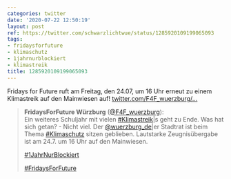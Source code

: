 ```yaml
---
categories: twitter
date: '2020-07-22 12:50:19'
layout: post
ref: https://twitter.com/schwarzlichtwue/status/1285920109199065093
tags:
- fridaysforfuture
- klimaschutz
- 1jahrnurblockiert
- klimastreik
title: 1285920109199065093
---
```

Fridays for Future ruft am Freitag, den 24.07, um 16 Uhr erneut zu einem Klimastreik auf den Mainwiesen auf! [twitter.com/F4F_wuerzburg/…](https://twitter.com/F4F_wuerzburg/status/1285577038649229312)
> <b>FridaysForFuture Würzburg</b> ([@F4F_wuerzburg](https://twitter.com/F4F_wuerzburg)):  
>Ein weiteres Schuljahr mit vielen [#Klimastreik](/t/klimastreik)|s geht zu Ende. Was hat sich getan? - Nicht viel. Der [@wuerzburg_de](https://twitter.com/wuerzburg_de)|er Stadtrat ist beim Thema [#Klimaschutz](/t/klimaschutz) sitzen geblieben. Lautstarke Zeugnisübergabe ist am 24.7. um 16 Uhr auf den Mainwiesen.  
>  
>[#1JahrNurBlockiert](/t/1jahrnurblockiert)   
>  
>[#FridaysForFuture](/t/fridaysforfuture)   

